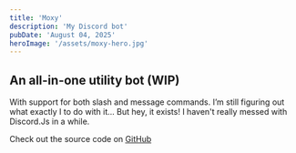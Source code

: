 ```yaml
---
title: 'Moxy'
description: 'My Discord bot'
pubDate: 'August 04, 2025'
heroImage: '/assets/moxy-hero.jpg'
---
```


## An all-in-one utility bot (WIP)
With support for both slash and message commands.
I’m still figuring out what exactly I to do with it... But hey, it exists!
I haven't really messed with Discord.Js in a while.

Check out the source code on <u>[GitHub](https://github.com/seraphicfae/moxy)</u>
